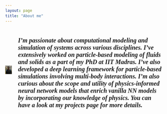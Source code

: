 ```yaml
---
layout: page
title: "About me"
---
```


<html>
  <head>
    <title></title>
    <style>
      .container {
        display: flex;
        align-items: center;
        justify-content: center
      }
      img {
        max-width: 100%
      }
      .image {
        flex-basis: 40%;
        order; 2;
      }
      .text {
        font-size: 20px;
        padding-left: 20px;
        font: italic 10px "Fira Sans", serif;
      }

   </style>
  </head>
  <body>
    <div class="container">
      <div class="image">
       <img src="/dp.jpg"> 
      </div>
      <div class="text">
        <h1>I’m passionate about computational modeling and simulation of systems across various disciplines. I’ve extensively worked on particle-based modeling of fluids and solids as a part of my PhD at IIT Madras. I’ve also developed a deep learning framework for particle-based simulations involving multi-body interactions. I’m also curious about the scope and utility of physics-informed neural network models that enrich vanilla NN models by incorporating our knowledge of physics. You can have a look at my projects page for more details. 

</h1>
      </div>
    </div>
  </body>
</html>
